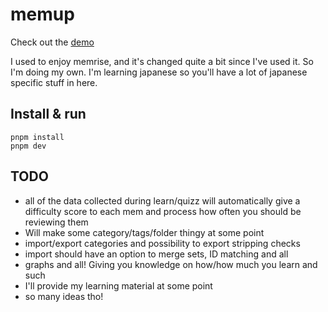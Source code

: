 # memup

Check out the [demo](https://pitilezard.github.io/memup/)

I used to enjoy memrise, and it's changed quite a bit since I've used it. So I'm doing my own. I'm learning japanese so you'll have a lot of japanese specific stuff in here.

## Install & run

```
pnpm install
pnpm dev
```

## TODO

-   all of the data collected during learn/quizz will automatically give a difficulty score to each mem and process how often you should be reviewing them
-   Will make some category/tags/folder thingy at some point
-   import/export categories and possibility to export stripping checks
-   import should have an option to merge sets, ID matching and all
-   graphs and all! Giving you knowledge on how/how much you learn and such
-   I'll provide my learning material at some point
-   so many ideas tho!
